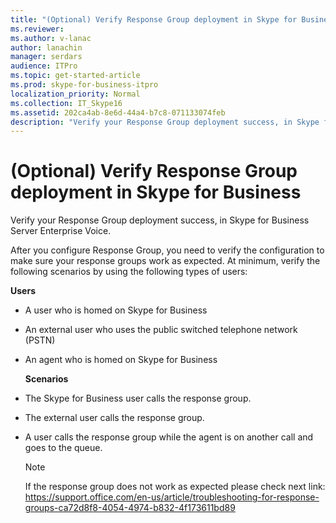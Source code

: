 ```yaml
---
title: "(Optional) Verify Response Group deployment in Skype for Business"
ms.reviewer: 
ms.author: v-lanac
author: lanachin
manager: serdars
audience: ITPro
ms.topic: get-started-article
ms.prod: skype-for-business-itpro
localization_priority: Normal
ms.collection: IT_Skype16
ms.assetid: 202ca4ab-8e6d-44a4-b7c8-071133074feb
description: "Verify your Response Group deployment success, in Skype for Business Server Enterprise Voice."
---
```


# (Optional) Verify Response Group deployment in Skype for Business
 
Verify your Response Group deployment success, in Skype for Business Server Enterprise Voice.
  
After you configure Response Group, you need to verify the configuration to make sure your response groups work as expected. At minimum, verify the following scenarios by using the following types of users:
  
 **Users**
  
- A user who is homed on Skype for Business
    
- An external user who uses the public switched telephone network (PSTN)
    
- An agent who is homed on Skype for Business
    
  **Scenarios**
  
- The Skype for Business user calls the response group.
    
- The external user calls the response group.
    
- A user calls the response group while the agent is on another call and goes to the queue.

    > [!NOTE]
    > If the response group does not work as expected please check next link:
    > https://support.office.com/en-us/article/troubleshooting-for-response-groups-ca72d8f8-4054-4974-b832-4f173611bd89
    

